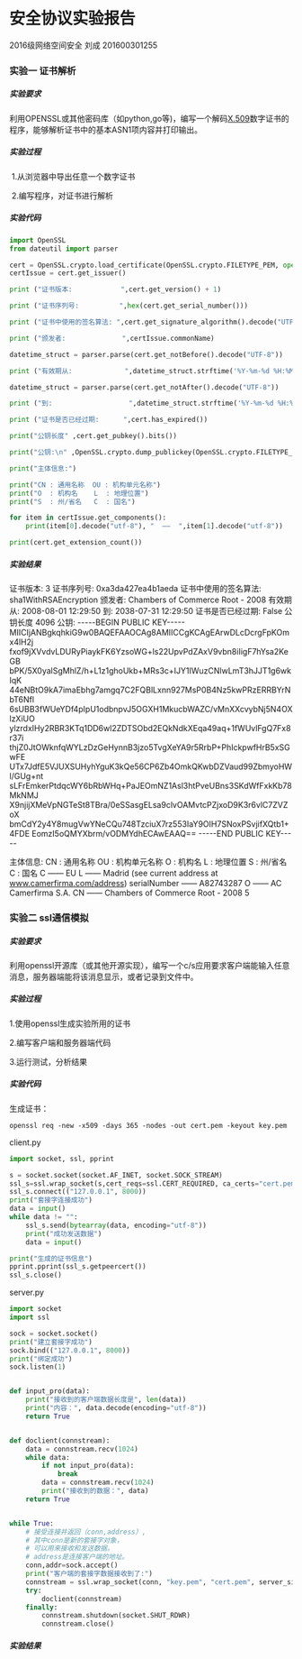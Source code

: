 # 安全协议实验报告

2016级网络空间安全 刘成 201600301255

### 实验一 证书解析

##### 实验要求

利用OPENSSL或其他密码库（如python,go等)，编写一个解码[X.509](http://X.509)数字证书的程序，能够解析证书中的基本ASN1项内容并打印输出。

##### 实验过程

​		1.从浏览器中导出任意一个数字证书

​		2.编写程序，对证书进行解析

##### 实验代码

```python
import OpenSSL
from dateutil import parser

cert = OpenSSL.crypto.load_certificate(OpenSSL.crypto.FILETYPE_PEM, open("ChambersofCommerceRoot-2008.crt").read())
certIssue = cert.get_issuer()

print ("证书版本:            ",cert.get_version() + 1)

print ("证书序列号:          ",hex(cert.get_serial_number()))

print ("证书中使用的签名算法: ",cert.get_signature_algorithm().decode("UTF-8"))

print ("颁发者:              ",certIssue.commonName)

datetime_struct = parser.parse(cert.get_notBefore().decode("UTF-8"))

print ("有效期从:             ",datetime_struct.strftime('%Y-%m-%d %H:%M:%S'))

datetime_struct = parser.parse(cert.get_notAfter().decode("UTF-8"))

print ("到:                   ",datetime_struct.strftime('%Y-%m-%d %H:%M:%S'))

print ("证书是否已经过期:      ",cert.has_expired())

print("公钥长度" ,cert.get_pubkey().bits())

print("公钥:\n" ,OpenSSL.crypto.dump_publickey(OpenSSL.crypto.FILETYPE_PEM, cert.get_pubkey()).decode("utf-8"))

print("主体信息:")

print("CN : 通用名称  OU : 机构单元名称")
print("O  : 机构名    L  : 地理位置")
print("S  : 州/省名   C  : 国名")

for item in certIssue.get_components():
    print(item[0].decode("utf-8"), "  ——  ",item[1].decode("utf-8"))

print(cert.get_extension_count())
```

##### 实验结果

证书版本:             3
证书序列号:           0xa3da427ea4b1aeda
证书中使用的签名算法:  sha1WithRSAEncryption
颁发者:               Chambers of Commerce Root - 2008
有效期从:              2008-08-01 12:29:50
到:                    2038-07-31 12:29:50
证书是否已经过期:       False
公钥长度 4096
公钥:
 -----BEGIN PUBLIC KEY-----
MIICIjANBgkqhkiG9w0BAQEFAAOCAg8AMIICCgKCAgEArwDLcDcrgFpKOmx4lH2j
fxof9jXVvdvLDURyPiaykFK6YzsoWG+ls22UpvPdZAxV9vbn8iIigF7hYsa2KeGB
bPK/5X0yalSgMhlZ/h+L1z1ghoUkb+MRs3c+IJY1IWuzCNlwLmT3hJJT1g6wkIqK
44eNBtO9kA7imaEbhg7amgq7C2FQBlLxnn927MsP0B4Nz5kwPRzERRBYrNbT6Nfl
6sUBB3fWUeYDf4pIpU1odbnpvJ5OGXH1MkucbWAZC/vMnXXcvybNj5N4OXlzXiUO
ylzrdxIHy2RBR3KTq1DD6wl2ZDTSObd2EQkNdkXEqa49aq+1fWUvlFgQ7Fx8r37i
thjZ0JtOWknfqWYLzDzGeHynnB3jzo5TvgXeYA9r5RrbP+PhIckpwfHrB5xSGwFE
UTx7JdfE5VJUXSUHyhYguK3kQe56CP6Zb4OmkQKwbDZVaud99ZbmyoHWl/GUg+nt
sLFrEmkerPtdqcWY6bRbWHq+PaJEOmNZ1Asl3htPveUBns3SKdWfFxkKb78MkNMJ
X9njijXMeVpNGTeSt8TBra/0eSSasgELsa9clvOAMvtcPZjxoD9K3r6vlC7ZVZoX
bmCdY2y4Y8mugVwYNeCQu748TzciuX7rz553IaY9OIH7SNoxPSvjifXQtb1+4FDE
EomzI5oQMYXbrm/vODMYdhECAwEAAQ==
-----END PUBLIC KEY-----

主体信息:
CN : 通用名称  OU : 机构单元名称
O  : 机构名    L  : 地理位置
S  : 州/省名   C  : 国名
C   ——   EU
L   ——   Madrid (see current address at www.camerfirma.com/address)
serialNumber   ——   A82743287
O   ——   AC Camerfirma S.A.
CN   ——   Chambers of Commerce Root - 2008
5



### 实验二 ssl通信模拟

##### 实验要求

利用openssl开源库（或其他开源实现），编写一个c/s应用要求客户端能输入任意消息，服务器端能将该消息显示，或者记录到文件中。

##### 实验过程

1.使用openssl生成实验所用的证书

2.编写客户端和服务器端代码

3.运行测试，分析结果

##### 实验代码

生成证书：

```
openssl req -new -x509 -days 365 -nodes -out cert.pem -keyout key.pem
```

client.py

```python
import socket, ssl, pprint

s = socket.socket(socket.AF_INET, socket.SOCK_STREAM)
ssl_s=ssl.wrap_socket(s,cert_reqs=ssl.CERT_REQUIRED, ca_certs="cert.pem")
ssl_s.connect(("127.0.0.1", 8000))
print("套接字连接成功")
data = input()
while data != "":
    ssl_s.send(bytearray(data, encoding="utf-8"))
    print("成功发送数据")
    data = input()

print("生成的证书信息")
pprint.pprint(ssl_s.getpeercert())
ssl_s.close()
```

server.py

```python
import socket
import ssl

sock = socket.socket()
print("建立套接字成功")
sock.bind(("127.0.0.1", 8000))
print("绑定成功")
sock.listen(1)


def input_pro(data):
    print("接收到的客户端数据长度是", len(data))
    print("内容：", data.decode(encoding="utf-8"))
    return True


def doclient(connstream):
    data = connstream.recv(1024)
    while data:
        if not input_pro(data):
            break
        data = connstream.recv(1024)
        print("接收到的数据：", data)
    return True


while True:
    # 接受连接并返回（conn,address）,
    # 其中conn是新的套接字对象，
    # 可以用来接收和发送数据。
    # address是连接客户端的地址。
    conn,addr=sock.accept()
    print("客户端的套接字数据接收到了:")
    connstream = ssl.wrap_socket(conn, "key.pem", "cert.pem", server_side=True)
    try:
        doclient(connstream)
    finally:
        connstream.shutdown(socket.SHUT_RDWR)
        connstream.close()
```

##### 实验结果




